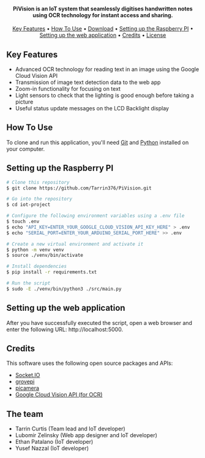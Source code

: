  <h4 align="center">PiVision is an IoT system that seamlessly digitises handwritten notes using OCR technology for instant access and sharing.</h4>

<p align="center">
  <a href="#key-features">Key Features</a> •
  <a href="#how-to-use">How To Use</a> •
  <a href="#download">Download</a> •
  <a href="#setting-up-the-raspberry-pi">Setting up the Raspberry PI</a> •
  <a href="#setting-up-the-web-application">Setting up the web application</a> •
  <a href="#credits">Credits</a> •
  <a href="#license">License</a>
</p>

## Key Features

* Advanced OCR technology for reading text in an image using the Google Cloud Vision API
* Transmission of image text detection data to the web app
* Zoom-in functionality for focusing on text
* Light sensors to check that the lighting is good enough before taking a picture
* Useful status update messages on the LCD Backlight display

## How To Use

To clone and run this application, you'll need [Git](https://git-scm.com) and [Python](https://www.python.org/downloads/) installed on your computer.

## Setting up the Raspberry PI

```bash
# Clone this repository
$ git clone https://github.com/Tarrin376/PiVision.git

# Go into the repository
$ cd iot-project

# Configure the following environment variables using a .env file
$ touch .env
$ echo "API_KEY=ENTER_YOUR_GOOGLE_CLOUD_VISION_API_KEY_HERE" > .env
$ echo "SERIAL_PORT=ENTER_YOUR_ARDUINO_SERIAL_PORT_HERE" >> .env

# Create a new virtual environment and activate it
$ python -m venv venv
$ source ./venv/bin/activate

# Install dependencies
$ pip install -r requirements.txt

# Run the script
$ sudo -E ./venv/bin/python3 ./src/main.py
```

## Setting up the web application

After you have successfully executed the script, open a web browser and enter the following URL: http://localhost:5000.

## Credits

This software uses the following open source packages and APIs:

- [Socket.IO](https://socket.io/)
- [grovepi](https://pypi.org/project/grovepi/)
- [picamera](https://picamera.readthedocs.io/en/release-1.13/)
- [Google Cloud Vision API (for OCR)](https://cloud.google.com/vision/docs)

## The team

* Tarrin Curtis (Team lead and IoT developer)
* Lubomir Zelinsky (Web app designer and IoT developer)
* Ethan Patalano (IoT developer)
* Yusef Nazzal (IoT developer)
